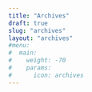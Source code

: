 ```yaml
---
title: "Archives"
draft: true
slug: "archives"
layout: "archives"
#menu:
#  main:
#    weight: -70
#    params:
#      icon: archives
---
```

